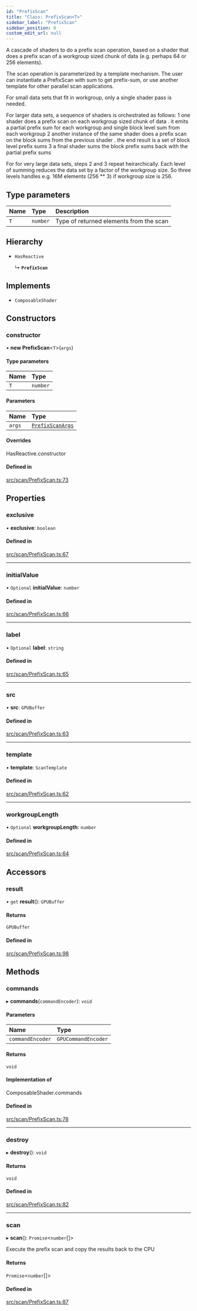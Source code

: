 ```yaml
---
id: "PrefixScan"
title: "Class: PrefixScan<T>"
sidebar_label: "PrefixScan"
sidebar_position: 0
custom_edit_url: null
---
```


A cascade of shaders to do a prefix scan operation, based on a shader that
does a prefix scan of a workgroup sized chunk of data (e.g. perhaps 64 or 256 elements).

The scan operation is parameterized by a template mechanism. The user can
instantiate a PrefixScan with sum to get prefix-sum, or use another template for
other parallel scan applications.

For small data sets that fit in workgroup, only a single shader pass is needed.

For larger data sets, a sequence of shaders is orchestrated as follows:
1 one shader does a prefix scan on each workgroup sized chunk of data
  . it emits a partial prefix sum for each workgroup and single block level sum from each workgroup
2 another instance of the same shader does a prefix scan on the block sums from the previous shader
  . the end result is a set of block level prefix sums
3 a final shader sums the block prefix sums back with the partial prefix sums

For for very large data sets, steps 2 and 3 repeat heirarchically.
Each level of summing reduces the data set by a factor of the workgroup size.
So three levels handles e.g. 16M elements (256 ** 3) if workgroup size is 256.

## Type parameters

| Name | Type | Description |
| :------ | :------ | :------ |
| `T` | `number` | Type of returned elements from the scan |

## Hierarchy

- `HasReactive`

  ↳ **`PrefixScan`**

## Implements

- `ComposableShader`

## Constructors

### constructor

• **new PrefixScan**<`T`\>(`args`)

#### Type parameters

| Name | Type |
| :------ | :------ |
| `T` | `number` |

#### Parameters

| Name | Type |
| :------ | :------ |
| `args` | [`PrefixScanArgs`](../interfaces/PrefixScanArgs.md) |

#### Overrides

HasReactive.constructor

#### Defined in

[src/scan/PrefixScan.ts:73](https://github.com/mighdoll/stoneberry/blob/35485a4/src/scan/PrefixScan.ts#L73)

## Properties

### exclusive

• **exclusive**: `boolean`

#### Defined in

[src/scan/PrefixScan.ts:67](https://github.com/mighdoll/stoneberry/blob/35485a4/src/scan/PrefixScan.ts#L67)

___

### initialValue

• `Optional` **initialValue**: `number`

#### Defined in

[src/scan/PrefixScan.ts:66](https://github.com/mighdoll/stoneberry/blob/35485a4/src/scan/PrefixScan.ts#L66)

___

### label

• `Optional` **label**: `string`

#### Defined in

[src/scan/PrefixScan.ts:65](https://github.com/mighdoll/stoneberry/blob/35485a4/src/scan/PrefixScan.ts#L65)

___

### src

• **src**: `GPUBuffer`

#### Defined in

[src/scan/PrefixScan.ts:63](https://github.com/mighdoll/stoneberry/blob/35485a4/src/scan/PrefixScan.ts#L63)

___

### template

• **template**: `ScanTemplate`

#### Defined in

[src/scan/PrefixScan.ts:62](https://github.com/mighdoll/stoneberry/blob/35485a4/src/scan/PrefixScan.ts#L62)

___

### workgroupLength

• `Optional` **workgroupLength**: `number`

#### Defined in

[src/scan/PrefixScan.ts:64](https://github.com/mighdoll/stoneberry/blob/35485a4/src/scan/PrefixScan.ts#L64)

## Accessors

### result

• `get` **result**(): `GPUBuffer`

#### Returns

`GPUBuffer`

#### Defined in

[src/scan/PrefixScan.ts:98](https://github.com/mighdoll/stoneberry/blob/35485a4/src/scan/PrefixScan.ts#L98)

## Methods

### commands

▸ **commands**(`commandEncoder`): `void`

#### Parameters

| Name | Type |
| :------ | :------ |
| `commandEncoder` | `GPUCommandEncoder` |

#### Returns

`void`

#### Implementation of

ComposableShader.commands

#### Defined in

[src/scan/PrefixScan.ts:78](https://github.com/mighdoll/stoneberry/blob/35485a4/src/scan/PrefixScan.ts#L78)

___

### destroy

▸ **destroy**(): `void`

#### Returns

`void`

#### Defined in

[src/scan/PrefixScan.ts:82](https://github.com/mighdoll/stoneberry/blob/35485a4/src/scan/PrefixScan.ts#L82)

___

### scan

▸ **scan**(): `Promise`<`number`[]\>

Execute the prefix scan and copy the results back to the CPU

#### Returns

`Promise`<`number`[]\>

#### Defined in

[src/scan/PrefixScan.ts:87](https://github.com/mighdoll/stoneberry/blob/35485a4/src/scan/PrefixScan.ts#L87)
